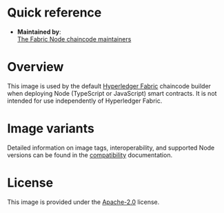 # Quick reference

- **Maintained by**:  
  [The Fabric Node chaincode maintainers](https://github.com/hyperledger/fabric-chaincode-node)

# Overview

This image is used by the default [Hyperledger Fabric](https://hyperledger-fabric.readthedocs.io/) chaincode builder when deploying Node (TypeScript or JavaScript) smart contracts. It is not intended for use independently of Hyperledger Fabric.

# Image variants

Detailed information on image tags, interoperability, and supported Node versions can be found in the [compatibility](https://github.com/hyperledger/fabric-chaincode-node/blob/main/COMPATIBILITY.md) documentation.

# License

This image is provided under the [Apache-2.0](https://github.com/hyperledger/fabric-chaincode-node/blob/main/LICENSE) license.
